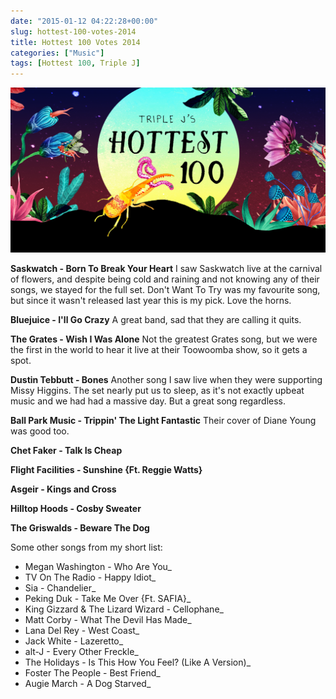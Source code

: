 ```yaml
---
date: "2015-01-12 04:22:28+00:00"
slug: hottest-100-votes-2014
title: Hottest 100 Votes 2014
categories: ["Music"]
tags: [Hottest 100, Triple J]
---
```


![meta](meta.png)

**Saskwatch - Born To Break Your Heart**
I saw Saskwatch live at the carnival of flowers, and despite being cold and raining and not knowing any of their songs, we stayed for the full set. Don't Want To Try was my favourite song, but since it wasn't released last year this is my pick. Love the horns.

**Bluejuice - I'll Go Crazy**
A great band, sad that they are calling it quits.

**The Grates - Wish I Was Alone**
Not the greatest Grates song, but we were the first in the world to hear it live at their Toowoomba show, so it gets a spot.

**Dustin Tebbutt - Bones**
Another song I saw live when they were supporting Missy Higgins. The set nearly put us to sleep, as it's not exactly upbeat music and we had had a massive day. But a great song regardless.

**Ball Park Music - Trippin' The Light Fantastic**
Their cover of Diane Young was good too.

**Chet Faker - Talk Is Cheap**

**Flight Facilities - Sunshine {Ft. Reggie Watts}**

**Asgeir - Kings and Cross**

**Hilltop Hoods - Cosby Sweater**

**The Griswalds - Beware The Dog**

Some other songs from my short list:

* Megan Washington - Who Are You_
* TV On The Radio - Happy Idiot_
* Sia - Chandelier_
* Peking Duk - Take Me Over {Ft. SAFIA}_
* King Gizzard & The Lizard Wizard - Cellophane_
* Matt Corby - What The Devil Has Made_
* Lana Del Rey - West Coast_
* Jack White - Lazeretto_
* alt-J - Every Other Freckle_
* The Holidays - Is This How You Feel? (Like A Version)_
* Foster The People - Best Friend_
* Augie March - A Dog Starved_
